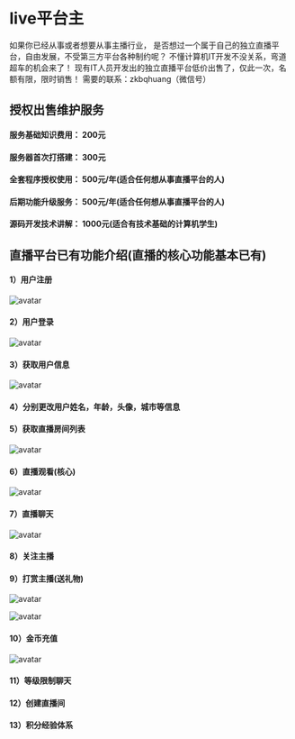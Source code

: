 # live平台主

如果你已经从事或者想要从事主播行业，
是否想过一个属于自己的独立直播平台，自由发展，不受第三方平台各种制约呢？
不懂计算机IT开发不没关系，弯道超车的机会来了！
现有IT人员开发出的独立直播平台低价出售了，仅此一次，名额有限，限时销售！
需要的联系：zkbqhuang（微信号）


## 授权出售维护服务

#### 服务基础知识费用： 200元
#### 服务器首次打搭建： 300元
#### 全套程序授权使用： 500元/年(适合任何想从事直播平台的人)
#### 后期功能升级服务： 500元/年(适合任何想从事直播平台的人)
#### 源码开发技术讲解： 1000元(适合有技术基础的计算机学生)

## 直播平台已有功能介绍(直播的核心功能基本已有)

#### 1）用户注册

![avatar](https://github.com/zkbqhuang/live/blob/main/img/live3.jpg)

#### 2）用户登录

![avatar](https://github.com/zkbqhuang/live/blob/main/img/live2.jpg)

#### 3）获取用户信息

![avatar](https://github.com/zkbqhuang/live/blob/main/img/live6.jpg)

#### 4）分别更改用户姓名，年龄，头像，城市等信息
#### 5）获取直播房间列表

![avatar](https://github.com/zkbqhuang/live/blob/main/img/live1.jpg)

#### 6）直播观看(核心)

![avatar](https://github.com/zkbqhuang/live/blob/main/img/live4.jpg)

#### 7）直播聊天

![avatar](https://github.com/zkbqhuang/live/blob/main/img/live5.jpg)

#### 8）关注主播
#### 9）打赏主播(送礼物)

![avatar](https://github.com/zkbqhuang/live/blob/main/img/live7.jpg)

![avatar](https://github.com/zkbqhuang/live/blob/main/img/live8.jpg)

#### 10）金币充值

![avatar](https://github.com/zkbqhuang/live/blob/main/img/live9.jpg)

#### 11）等级限制聊天
#### 12）创建直播间
#### 13）积分经验体系
